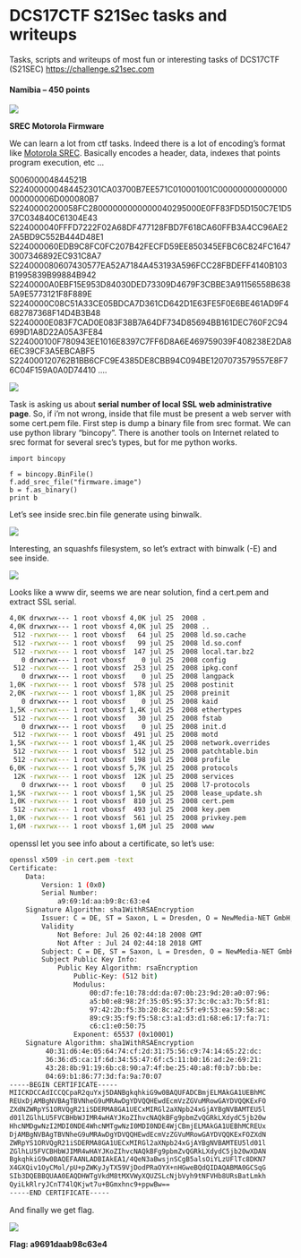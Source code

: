 # DCS17CTF S21Sec tasks and writeups
Tasks, scripts and writeups of most fun or interesting tasks of DCS17CTF (S21SEC)
https://challenge.s21sec.com

#### Namibia – 450 points

![](https://i2.wp.com/blogs.tunelko.com/wp-content/uploads/2017/05/NAMIBIA.jpg?w=843&ssl=1)

**SREC Motorola Firmware**

We can learn a lot from ctf tasks. Indeed there is a lot of encoding’s format like [Motorola SREC](https://es.wikipedia.org/wiki/SREC). Basically encodes a header, data, indexes that points program execution, etc …


S00600004844521B
S224000000484452301CA03700B7EE571C010001001C00000000000000000000006D000080B7
S2240000200058FC28000000000000040295000E0FF83FD5D150C7E1D537C034840C61304E43
S224000040FFFD7222F02A68DF477128FBD7F618CA60FFB3A4CC96AE22A5BD9C552B444D48E1
S224000060EDB9C8FC0FC207B42FECFD59EE850345EFBC6C824FC16473007346892EC931C8A7
S224000080607430577EA52A7184A453193A596FCC28FBDEFF4140B103B1995839B99884B942
S2240000A0EBF15E953D84030DED73309D4679F3CBBE3A91156558B6385A9E5773121F8F889E
S2240000C08C51A33CE05BDCA7D361CD642D1E63FE5F0E6BE461AD9F4682787368F14D4B3B48
S2240000E083F7CAD0E083F38B7A64DF734D85694BB161DEC760F2C94699D1A8D22A05A3FE84
S224000100F780943EE1016E8397C7FF6D8A6E469759039F408238E2DA86EC39CF3A5EBCABF5
S224000120762B1BB6CFC9E4385DE8CBB94C094BE1207073579557E8F76C04F159A0A0D74410
....

![](https://i0.wp.com/blogs.tunelko.com/wp-content/uploads/2017/05/srec-format.jpg?w=728&ssl=1)

Task is asking us about **serial number of local SSL web administrative page**. So, if i’m not wrong, inside that file must be present a web server with some cert.pem file. First step is dump a binary file from srec format. We can use python library “bincopy”. There is another tools on Internet related to srec format for several srec’s types, but for me python works.

```
import bincopy

f = bincopy.BinFile()
f.add_srec_file("firmware.image")
b = f.as_binary()
print b
```

Let’s see inside srec.bin file generate using binwalk.

![](https://i2.wp.com/blogs.tunelko.com/wp-content/uploads/2017/05/firm-sq.jpg?resize=768%2C74&ssl=1)

Interesting, an squashfs filesystem, so let’s extract with binwalk (-E) and see inside.

![](https://i2.wp.com/blogs.tunelko.com/wp-content/uploads/2017/05/firm-sq2.jpg?w=695&ssl=1)


Looks like a www dir, seems we are near solution, find a cert.pem and extract SSL serial.

```bash
4,0K drwxrwx--- 1 root vboxsf 4,0K jul 25  2008 .
4,0K drwxrwx--- 1 root vboxsf 4,0K jul 25  2008 ..
 512 -rwxrwx--- 1 root vboxsf   64 jul 25  2008 ld.so.cache
 512 -rwxrwx--- 1 root vboxsf   99 jul 25  2008 ld.so.conf
 512 -rwxrwx--- 1 root vboxsf  147 jul 25  2008 local.tar.bz2
   0 drwxrwx--- 1 root vboxsf    0 jul 25  2008 config
 512 -rwxrwx--- 1 root vboxsf  253 jul 25  2008 ipkg.conf
   0 drwxrwx--- 1 root vboxsf    0 jul 25  2008 langpack
1,0K -rwxrwx--- 1 root vboxsf  578 jul 25  2008 postinit
2,0K -rwxrwx--- 1 root vboxsf 1,8K jul 25  2008 preinit
   0 drwxrwx--- 1 root vboxsf    0 jul 25  2008 kaid
1,5K -rwxrwx--- 1 root vboxsf 1,4K jul 25  2008 ethertypes
 512 -rwxrwx--- 1 root vboxsf   30 jul 25  2008 fstab
   0 drwxrwx--- 1 root vboxsf    0 jul 25  2008 init.d
 512 -rwxrwx--- 1 root vboxsf  491 jul 25  2008 motd
1,5K -rwxrwx--- 1 root vboxsf 1,4K jul 25  2008 network.overrides
 512 -rwxrwx--- 1 root vboxsf  512 jul 25  2008 patchtable.bin
 512 -rwxrwx--- 1 root vboxsf  198 jul 25  2008 profile
6,0K -rwxrwx--- 1 root vboxsf 5,7K jul 25  2008 protocols
 12K -rwxrwx--- 1 root vboxsf  12K jul 25  2008 services
   0 drwxrwx--- 1 root vboxsf    0 jul 25  2008 l7-protocols
1,5K -rwxrwx--- 1 root vboxsf 1,5K jul 25  2008 lease_update.sh
1,0K -rwxrwx--- 1 root vboxsf  810 jul 25  2008 cert.pem
 512 -rwxrwx--- 1 root vboxsf  493 jul 25  2008 key.pem
1,0K -rwxrwx--- 1 root vboxsf  561 jul 25  2008 privkey.pem
1,6M -rwxrwx--- 1 root vboxsf 1,6M jul 25  2008 www
```

openssl let you see info about a certificate, so let’s use:

```bash	
openssl x509 -in cert.pem -text
Certificate:
    Data:
        Version: 1 (0x0)
        Serial Number:
            a9:69:1d:aa:b9:8c:63:e4
    Signature Algorithm: sha1WithRSAEncryption
        Issuer: C = DE, ST = Saxon, L = Dresden, O = NewMedia-NET GmbH, OU = Division, CN = NewMedia-NET GmbH, emailAddress = info@dd-wrt.com
        Validity
            Not Before: Jul 26 02:44:18 2008 GMT
            Not After : Jul 24 02:44:18 2018 GMT
        Subject: C = DE, ST = Saxon, L = Dresden, O = NewMedia-NET GmbH, OU = Division, CN = NewMedia-NET GmbH, emailAddress = info@dd-wrt.com
        Subject Public Key Info:
            Public Key Algorithm: rsaEncryption
                Public-Key: (512 bit)
                Modulus:
                    00:d7:fe:10:78:dd:da:07:0b:23:9d:20:a0:07:96:
                    a5:b0:e8:98:2f:35:05:95:37:3c:0c:a3:7b:5f:81:
                    97:42:2b:f5:3b:20:8c:a2:5f:e9:53:ea:59:58:ac:
                    89:c9:35:f9:f5:58:c3:a1:d3:d1:68:e6:17:fa:71:
                    c6:c1:e0:50:75
                Exponent: 65537 (0x10001)
    Signature Algorithm: sha1WithRSAEncryption
         40:31:d6:4e:05:64:74:cf:2d:31:75:56:c9:74:14:65:22:dc:
         36:36:d5:ca:1f:6d:34:55:47:6f:c5:11:b0:16:ad:2e:69:21:
         43:28:8b:91:19:6b:c8:90:a7:4f:be:25:40:a8:f0:b7:bb:be:
         04:69:b1:86:77:3d:fa:9a:70:07
-----BEGIN CERTIFICATE-----
MIICKDCCAdICCQCpaR2quYxj5DANBgkqhkiG9w0BAQUFADCBmjELMAkGA1UEBhMC
REUxDjAMBgNVBAgTBVNheG9uMRAwDgYDVQQHEwdEcmVzZGVuMRowGAYDVQQKExFO
ZXdNZWRpYS1ORVQgR21iSDERMA8GA1UECxMIRGl2aXNpb24xGjAYBgNVBAMTEU5l
d01lZGlhLU5FVCBHbWJIMR4wHAYJKoZIhvcNAQkBFg9pbmZvQGRkLXdydC5jb20w
HhcNMDgwNzI2MDI0NDE4WhcNMTgwNzI0MDI0NDE4WjCBmjELMAkGA1UEBhMCREUx
DjAMBgNVBAgTBVNheG9uMRAwDgYDVQQHEwdEcmVzZGVuMRowGAYDVQQKExFOZXdN
ZWRpYS1ORVQgR21iSDERMA8GA1UECxMIRGl2aXNpb24xGjAYBgNVBAMTEU5ld01l
ZGlhLU5FVCBHbWJIMR4wHAYJKoZIhvcNAQkBFg9pbmZvQGRkLXdydC5jb20wXDAN
BgkqhkiG9w0BAQEFAANLADBIAkEA1/4QeN3aBwsjnSCgB5alsOiYLzUFlTc8DKN7
X4GXQiv1OyCMol/pU+pZWKyJyTX59VjDodPRaOYX+nHGweBQdQIDAQABMA0GCSqG
SIb3DQEBBQUAA0EAQDHWTgVkdM8tMXVWyXQUZSLcNjbVyh9tNFVHb8URsBatLmkh
QyiLkRlryJCnT74lQKjwt7u+BGmxhnc9+ppwBw==
-----END CERTIFICATE-----
```

And finally we get flag.

![](https://i2.wp.com/blogs.tunelko.com/wp-content/uploads/2017/05/firm-serial.jpg?resize=768%2C439&ssl=1)

**Flag: a9691daab98c63e4**


